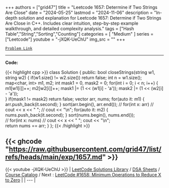 
+++
authors = ["grid47"]
title = "Leetcode 1657: Determine if Two Strings Are Close"
date = "2024-05-25"
lastmod = "2024-11-06"
description = "In-depth solution and explanation for Leetcode 1657: Determine if Two Strings Are Close in C++. Includes clear intuition, step-by-step example walkthrough, and detailed complexity analysis."
tags = ["Hash Table","String","Sorting","Counting"]
categories = [
    "Medium"
]
series = ["Leetcode"]
youtube = "-jXQK-UeChU"
img_src = ""
+++



[`Problem Link`](https://leetcode.com/problems/determine-if-two-strings-are-close/description/)

---
**Code:**

{{< highlight cpp >}}
class Solution {
public:
    bool closeStrings(string w1, string w2) {
        if(w1.size() != w2.size()) return false;
        int n = w1.size();
        map<char, int> m1, m2;
        int mask1 = 0, mask2 = 0;
        for(int i = 0; i < n; i++) {
            m1[w1[i]]++;
            m2[w2[i]]++;
            mask1 |= (1 << (w1[i] - 'a'));
            mask2 |= (1 << (w2[i] - 'a'));          
        }
        if(mask1 != mask2) return false;
        vector<int> arr, nums;
        for(auto it: m1) {
            arr.push_back(it.second);
        }
        sort(arr.begin(), arr.end());
        // for(int x: arr)
        //     cout << x << " ";
        // cout << "\n";
        for(auto it: m2) {
            nums.push_back(it.second);
        }
        sort(nums.begin(), nums.end());        
        // for(int x: nums)
        //     cout << x << " ";
        cout << "\n";        
        return nums == arr;
    }
};
{{< /highlight >}}

{{< ghcode "https://raw.githubusercontent.com/grid47/list/refs/heads/main/exp/1657.md" >}}
---
{{< youtube -jXQK-UeChU >}}
| [LeetCode Solutions Library](https://grid47.xyz/leetcode/) / [DSA Sheets](https://grid47.xyz/sheets/) / [Course Catalog](https://grid47.xyz/courses/) / Next : [LeetCode #1658: Minimum Operations to Reduce X to Zero](https://grid47.xyz/leetcode/solution-1658-minimum-operations-to-reduce-x-to-zero/) |
| --- |
